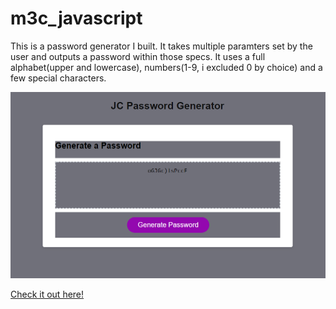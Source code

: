 # m3c_javascript
This is a password generator I built. It takes multiple paramters set by the user and outputs a password within those specs. It uses a full alphabet(upper and lowercase), numbers(1-9, i excluded 0 by choice) and a few special characters.

![Generator Screenshot](./JCPG.png)

[Check it out here!]()